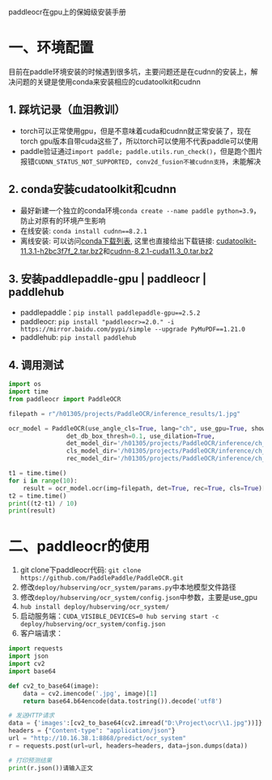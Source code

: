 paddleocr在gpu上的保姆级安装手册
# 一、环境配置
目前在paddle环境安装的时候遇到很多坑，主要问题还是在cudnn的安装上，解决问题的关键是使用conda来安装相应的cudatoolkit和cudnn

## 1. 踩坑记录（血泪教训）
- torch可以正常使用gpu，但是不意味着cuda和cudnn就正常安装了，现在torch gpu版本自带cuda这些了，所以torch可以使用不代表paddle可以使用
- paddle验证通过`import paddle; paddle.utils.run_check()`，但是跑个图片报错`CUDNN_STATUS_NOT_SUPPORTED, conv2d_fusion不被cudnn支持`，未能解决

## 2. conda安装cudatoolkit和cudnn
- 最好新建一个独立的conda环境`conda create --name paddle python=3.9`，防止对原有的环境产生影响
- 在线安装: `conda install cudnn==8.2.1`
- 离线安装: 可以访问[conda下载列表](https://repo.anaconda.com/pkgs/main/linux-64/), 这里也直接给出下载链接: [cudatoolkit-11.3.1-h2bc3f7f_2.tar.bz2](https://repo.anaconda.com/pkgs/main/linux-64/cudatoolkit-11.3.1-h2bc3f7f_2.tar.bz2)和[cudnn-8.2.1-cuda11.3_0.tar.bz2](https://repo.anaconda.com/pkgs/main/linux-64/cudnn-8.2.1-cuda11.3_0.tar.bz2)

## 3. 安装paddlepaddle-gpu | paddleocr | paddlehub
- paddlepaddle：`pip install paddlepaddle-gpu==2.5.2`
- paddleocr: `pip install "paddleocr>=2.0." -i https://mirror.baidu.com/pypi/simple --upgrade PyMuPDF==1.21.0`
- paddlehub: `pip install paddlehub`

## 4. 调用测试
```python
import os
import time
from paddleocr import PaddleOCR

filepath = r"/h01305/projects/PaddleOCR/inference_results/1.jpg"

ocr_model = PaddleOCR(use_angle_cls=True, lang="ch", use_gpu=True, show_log=False,
                det_db_box_thresh=0.1, use_dilation=True,
                det_model_dir='/h01305/projects/PaddleOCR/inference/ch_PP-OCRv4_det_server_infer',
                cls_model_dir='/h01305/projects/PaddleOCR/inference/ch_ppocr_mobile_v2.0_cls_infer',
                rec_model_dir='/h01305/projects/PaddleOCR/inference/ch_PP-OCRv4_rec_server_infer')

t1 = time.time()
for i in range(10):
    result = ocr_model.ocr(img=filepath, det=True, rec=True, cls=True)[0]
t2 = time.time()
print((t2-t1) / 10)
print(result)
```

# 二、paddleocr的使用
1. git clone下paddleocr代码: `git clone https://github.com/PaddlePaddle/PaddleOCR.git`
2. 修改`deploy/hubserving/ocr_system/params.py`中本地模型文件路径
3. 修改`deploy/hubserving/ocr_system/config.json`中参数，主要是use_gpu
4. `hub install deploy/hubserving/ocr_system/`
5. 启动服务端：`CUDA_VISIBLE_DEVICES=0 hub serving start -c deploy/hubserving/ocr_system/config.json`
6. 客户端请求：
```python
import requests
import json
import cv2
import base64

def cv2_to_base64(image):
    data = cv2.imencode('.jpg', image)[1]
    return base64.b64encode(data.tostring()).decode('utf8')

# 发送HTTP请求
data = {'images':[cv2_to_base64(cv2.imread("D:\Project\ocr\\1.jpg"))]}
headers = {"Content-type": "application/json"}
url = "http://10.16.38.1:8868/predict/ocr_system"
r = requests.post(url=url, headers=headers, data=json.dumps(data))

# 打印预测结果
print(r.json())请输入正文
```